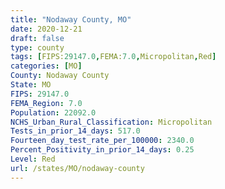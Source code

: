 ```yaml
---
title: "Nodaway County, MO"
date: 2020-12-21
draft: false
type: county
tags: [FIPS:29147.0,FEMA:7.0,Micropolitan,Red]
categories: [MO]
County: Nodaway County
State: MO
FIPS: 29147.0
FEMA_Region: 7.0
Population: 22092.0
NCHS_Urban_Rural_Classification: Micropolitan
Tests_in_prior_14_days: 517.0
Fourteen_day_test_rate_per_100000: 2340.0
Percent_Positivity_in_prior_14_days: 0.25
Level: Red
url: /states/MO/nodaway-county
---
```



